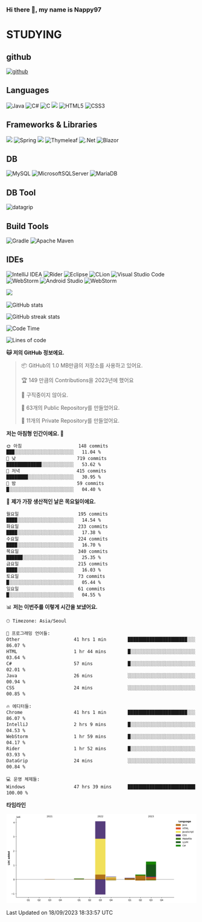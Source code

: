 ### Hi there 👋, my name is Nappy97

# STUDYING
## github
[<img src='https://cdn.jsdelivr.net/npm/simple-icons@3.0.1/icons/github.svg' alt='github' height='40'>](https://github.com/Nappy97)  

## Languages
![Java](https://img.shields.io/badge/java-%23ED8B00.svg?style=for-the-badge&logo=openjdk&logoColor=white) ![C#](https://img.shields.io/badge/c%23-%23239120.svg?style=for-the-badge&logo=c-sharp&logoColor=white) ![C](https://img.shields.io/badge/c-%2300599C.svg?style=for-the-badge&logo=c&logoColor=white) <img src="https://img.shields.io/badge/javascript-F7DF1E?style=for-the-badge&logo=javascript&logoColor=black"> ![HTML5](https://img.shields.io/badge/html5-%23E34F26.svg?style=for-the-badge&logo=html5&logoColor=white) ![CSS3](https://img.shields.io/badge/css3-%231572B6.svg?style=for-the-badge&logo=css3&logoColor=white)

## Frameworks & Libraries
<img src="https://img.shields.io/badge/bootstrap-7952B3?style=for-the-badge&logo=bootstrap&logoColor=white"> ![Spring](https://img.shields.io/badge/spring-%236DB33F.svg?style=for-the-badge&logo=spring&logoColor=white) <img src="https://img.shields.io/badge/jQuery-0769AD?style=for-the-badge&logo=jquery&logoColor=white"> ![Thymeleaf](https://img.shields.io/badge/Thymeleaf-%23005C0F.svg?style=for-the-badge&logo=Thymeleaf&logoColor=white) ![.Net](https://img.shields.io/badge/.NET-5C2D91?style=for-the-badge&logo=.net&logoColor=white) ![Blazor](https://img.shields.io/badge/blazor-%235C2D91.svg?style=for-the-badge&logo=blazor&logoColor=white)

## DB
![MySQL](https://img.shields.io/badge/mysql-%2300f.svg?style=for-the-badge&logo=mysql&logoColor=white) ![MicrosoftSQLServer](https://img.shields.io/badge/Microsoft%20SQL%20Server-CC2927?style=for-the-badge&logo=microsoft%20sql%20server&logoColor=white) ![MariaDB](https://img.shields.io/badge/MariaDB-003545?style=for-the-badge&logo=mariadb&logoColor=white)

## DB Tool
![datagrip](https://img.shields.io/badge/datagrip-9681EB?style=flat&logo=datagrip)

## Build Tools
![Gradle](https://img.shields.io/badge/Gradle-02303A.svg?style=for-the-badge&logo=Gradle&logoColor=white) ![Apache Maven](https://img.shields.io/badge/Apache%20Maven-C71A36?style=for-the-badge&logo=Apache%20Maven&logoColor=white)

## IDEs
![IntelliJ IDEA](https://img.shields.io/badge/IntelliJIDEA-000000.svg?style=for-the-badge&logo=intellij-idea&logoColor=white) ![Rider](https://img.shields.io/badge/Rider-000000.svg?style=for-the-badge&logo=Rider&logoColor=white&color=black&labelColor=crimson) ![Eclipse](https://img.shields.io/badge/Eclipse-FE7A16.svg?style=for-the-badge&logo=Eclipse&logoColor=white) ![CLion](https://img.shields.io/badge/CLion-black?style=for-the-badge&logo=clion&logoColor=white) ![Visual Studio Code](https://img.shields.io/badge/Visual%20Studio%20Code-0078d7.svg?style=for-the-badge&logo=visual-studio-code&logoColor=white) ![WebStorm](https://img.shields.io/badge/webstorm-143?style=for-the-badge&logo=webstorm&logoColor=white&color=black) ![Android Studio](https://img.shields.io/badge/Android%20Studio-3DDC84.svg?style=for-the-badge&logo=android-studio&logoColor=white) ![WebStorm](https://img.shields.io/badge/webstorm-143?style=for-the-badge&logo=webstorm&logoColor=white&color=black)

<div>
  <img  src="https://github-readme-stats.vercel.app/api/top-langs/?username=Nappy97&langs_count=8&exclude_repo=Example-deep-learning-from-scratch&layout=compact&line_height=24&hide_border=true&title_color=d88e82&card_width=280">
<div>
  
![GitHub stats](https://github-readme-stats.vercel.app/api?username=Nappy97&show_icons=true)  

![GitHub streak stats](https://github-readme-streak-stats.herokuapp.com/?user=Nappy97)  

<!--START_SECTION:waka-->
![Code Time](http://img.shields.io/badge/Code%20Time-690%20hrs%2032%20mins-blue)

![Lines of code](https://img.shields.io/badge/%EC%A0%80%EB%8A%94%20%EC%97%AC%ED%83%9C%EA%B9%8C%EC%A7%80%20-6.0%20million%20%EC%A4%84%EC%9D%98%20%EC%BD%94%EB%93%9C%EB%A5%BC%20%EC%9E%91%EC%84%B1%ED%96%88%EC%96%B4%EC%9A%94.-blue)

**🐱 저의 GitHub 정보에요.** 

> 📦 GitHub의 1.0 MB만큼의 저장소를 사용하고 있어요. 
 > 
> 🏆 149 만큼의 Contributions을 2023년에 했어요
 > 
> 🚫 구직중이지 않아요.
 > 
> 📜 63개의 Public Repository를 만들었어요. 
 > 
> 🔑 11개의 Private Repository를 만들었어요. 
 > 
**저는 아침형 인간이에요. 🐤** 

```text
🌞 아침                     148 commits         ███░░░░░░░░░░░░░░░░░░░░░░   11.04 % 
🌆 낮　                     719 commits         █████████████░░░░░░░░░░░░   53.62 % 
🌃 저녁                     415 commits         ████████░░░░░░░░░░░░░░░░░   30.95 % 
🌙 밤　                     59 commits          █░░░░░░░░░░░░░░░░░░░░░░░░   04.40 % 
```
📅 **제가 가장 생산적인 날은 목요일이에요.** 

```text
월요일                      195 commits         ████░░░░░░░░░░░░░░░░░░░░░   14.54 % 
화요일                      233 commits         ████░░░░░░░░░░░░░░░░░░░░░   17.38 % 
수요일                      224 commits         ████░░░░░░░░░░░░░░░░░░░░░   16.70 % 
목요일                      340 commits         ██████░░░░░░░░░░░░░░░░░░░   25.35 % 
금요일                      215 commits         ████░░░░░░░░░░░░░░░░░░░░░   16.03 % 
토요일                      73 commits          █░░░░░░░░░░░░░░░░░░░░░░░░   05.44 % 
일요일                      61 commits          █░░░░░░░░░░░░░░░░░░░░░░░░   04.55 % 
```


📊 **저는 이번주를 이렇게 시간을 보냈어요.** 

```text
🕑︎ Timezone: Asia/Seoul

💬 프로그래밍 언어들: 
Other                    41 hrs 1 min        ██████████████████████░░░   86.07 % 
HTML                     1 hr 44 mins        █░░░░░░░░░░░░░░░░░░░░░░░░   03.64 % 
C#                       57 mins             █░░░░░░░░░░░░░░░░░░░░░░░░   02.01 % 
Java                     26 mins             ░░░░░░░░░░░░░░░░░░░░░░░░░   00.94 % 
CSS                      24 mins             ░░░░░░░░░░░░░░░░░░░░░░░░░   00.85 % 

🔥 에디터들: 
Chrome                   41 hrs 1 min        ██████████████████████░░░   86.07 % 
IntelliJ                 2 hrs 9 mins        █░░░░░░░░░░░░░░░░░░░░░░░░   04.53 % 
WebStorm                 1 hr 59 mins        █░░░░░░░░░░░░░░░░░░░░░░░░   04.17 % 
Rider                    1 hr 52 mins        █░░░░░░░░░░░░░░░░░░░░░░░░   03.93 % 
DataGrip                 24 mins             ░░░░░░░░░░░░░░░░░░░░░░░░░   00.84 % 

💻 운영 체제들: 
Windows                  47 hrs 39 mins      █████████████████████████   100.00 % 
```

**타임라인**

![Lines of Code chart](https://raw.githubusercontent.com/Nappy97/Nappy97/main/assets/bar_graph.png)


 Last Updated on 18/09/2023 18:33:57 UTC
<!--END_SECTION:waka-->

